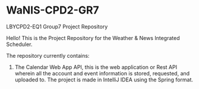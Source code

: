 # WaNIS-CPD2-GR7
LBYCPD2-EQ1 Group7 Project Repository

Hello! This is the Project Repository for the Weather & News Integrated Scheduler.

The repository currently contains:
1. The Calendar Web App API, this is the web application or Rest API wherein all the account and event information is stored, requested, and uploaded to. The project is made in IntelliJ IDEA using the Spring format.
